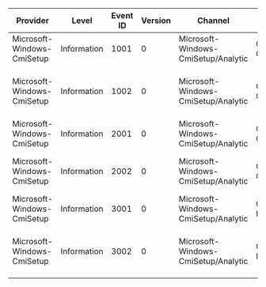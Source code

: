 Provider                    |  Level        |  Event ID  |  Version  |  Channel                              |  Task                 |  Opcode  |  Keyword      |  Message
----------------------------|---------------|------------|-----------|---------------------------------------|-----------------------|----------|---------------|-------------------------------------------------------
Microsoft-Windows-CmiSetup  |  Information  |  1001      |  0        |  Microsoft-Windows-CmiSetup/Analytic  |  CMI Configuration    |  Start   |  Performance  |
Microsoft-Windows-CmiSetup  |  Information  |  1002      |  0        |  Microsoft-Windows-CmiSetup/Analytic  |  CMI Configuration    |  Stop    |  Performance  |  CMI Configuration completed with status {ErrorCode}.
Microsoft-Windows-CmiSetup  |  Information  |  2001      |  0        |  Microsoft-Windows-CmiSetup/Analytic  |  CMI Execute Changes  |  Start   |  Performance  |
Microsoft-Windows-CmiSetup  |  Information  |  2002      |  0        |  Microsoft-Windows-CmiSetup/Analytic  |  CMI Execute Changes  |  Stop    |  Performance  |  CMI changes completed with status {ErrorCode}.
Microsoft-Windows-CmiSetup  |  Information  |  3001      |  0        |  Microsoft-Windows-CmiSetup/Analytic  |  CBS Online Install   |  Start   |  Performance  |
Microsoft-Windows-CmiSetup  |  Information  |  3002      |  0        |  Microsoft-Windows-CmiSetup/Analytic  |  CBS Online Install   |  Stop    |  Performance  |  CBS Online Install completed with status {ErrorCode}.